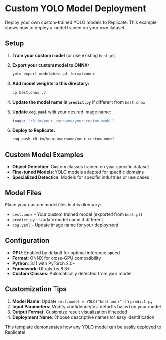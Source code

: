 # Custom YOLO Model Deployment

Deploy your own custom-trained YOLO models to Replicate. This example shows how to deploy a model trained on your own dataset.

## Setup

1. **Train your custom model** (or use existing `best.pt`)
2. **Export your custom model to ONNX:**

   ```bash
   yolo export model=best.pt format=onnx
   ```

3. **Add model weights to this directory:**

   ```bash
   cp best.onnx ./
   ```

4. **Update the model name in `predict.py`** if different from `best.onnx`

5. **Update `cog.yaml`** with your desired image name:

   ```yaml
   image: "r8.im/your-username/your-custom-model"
   ```

6. **Deploy to Replicate:**
   ```bash
   cog push r8.im/your-username/your-custom-model
   ```

## Custom Model Examples

- **Object Detection**: Custom classes trained on your specific dataset
- **Fine-tuned Models**: YOLO models adapted for specific domains
- **Specialized Detection**: Models for specific industries or use cases

## Model Files

Place your custom model files in this directory:

- `best.onnx` - Your custom trained model (exported from `best.pt`)
- `predict.py` - Update model name if different
- `cog.yaml` - Update image name for your deployment

## Configuration

- **GPU**: Enabled by default for optimal inference speed
- **Format**: ONNX for cross-GPU compatibility
- **Python**: 3.11 with PyTorch 2.0+
- **Framework**: Ultralytics 8.3+
- **Custom Classes**: Automatically detected from your model

## Customization Tips

1. **Model Name**: Update `self.model = YOLO("best.onnx")` in `predict.py`
2. **Input Parameters**: Modify confidence/IoU defaults based on your model
3. **Output Format**: Customize result visualization if needed
4. **Deployment Name**: Choose descriptive names for easy identification

This template demonstrates how any YOLO model can be easily deployed to Replicate!

